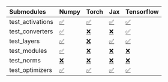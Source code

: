 | Submodules       | Numpy                                                                                                                           | Torch                                                                                                                           | Jax                                                                                                                             | Tensorflow                                                                                                                      |
|:-----------------|:--------------------------------------------------------------------------------------------------------------------------------|:--------------------------------------------------------------------------------------------------------------------------------|:--------------------------------------------------------------------------------------------------------------------------------|:--------------------------------------------------------------------------------------------------------------------------------|
| test_activations | <a href="https://github.com/unifyai/ivy/runs/7841477632?check_suite_focus=true" rel="noopener noreferrer" target="_blank">✅</a> | <a href="https://github.com/unifyai/ivy/runs/7841478329?check_suite_focus=true" rel="noopener noreferrer" target="_blank">✅</a> | <a href="https://github.com/unifyai/ivy/runs/7841479156?check_suite_focus=true" rel="noopener noreferrer" target="_blank">✅</a> | <a href="https://github.com/unifyai/ivy/runs/7841479968?check_suite_focus=true" rel="noopener noreferrer" target="_blank">✅</a> |
| test_converters  | <a href="https://github.com/unifyai/ivy/runs/7841477745?check_suite_focus=true" rel="noopener noreferrer" target="_blank">✅</a> | <a href="https://github.com/unifyai/ivy/runs/7841478453?check_suite_focus=true" rel="noopener noreferrer" target="_blank">❌</a> | <a href="https://github.com/unifyai/ivy/runs/7841479300?check_suite_focus=true" rel="noopener noreferrer" target="_blank">❌</a> | <a href="https://github.com/unifyai/ivy/runs/7841480092?check_suite_focus=true" rel="noopener noreferrer" target="_blank">✅</a> |
| test_layers      | <a href="https://github.com/unifyai/ivy/runs/7841477870?check_suite_focus=true" rel="noopener noreferrer" target="_blank">✅</a> | <a href="https://github.com/unifyai/ivy/runs/7841478571?check_suite_focus=true" rel="noopener noreferrer" target="_blank">❌</a> | <a href="https://github.com/unifyai/ivy/runs/7841479417?check_suite_focus=true" rel="noopener noreferrer" target="_blank">✅</a> | <a href="https://github.com/unifyai/ivy/runs/7841480221?check_suite_focus=true" rel="noopener noreferrer" target="_blank">✅</a> |
| test_modules     | <a href="https://github.com/unifyai/ivy/runs/7841477979?check_suite_focus=true" rel="noopener noreferrer" target="_blank">✅</a> | <a href="https://github.com/unifyai/ivy/runs/7841478710?check_suite_focus=true" rel="noopener noreferrer" target="_blank">❌</a> | <a href="https://github.com/unifyai/ivy/runs/7841479575?check_suite_focus=true" rel="noopener noreferrer" target="_blank">❌</a> | <a href="https://github.com/unifyai/ivy/runs/7841480374?check_suite_focus=true" rel="noopener noreferrer" target="_blank">❌</a> |
| test_norms       | <a href="https://github.com/unifyai/ivy/runs/7841478092?check_suite_focus=true" rel="noopener noreferrer" target="_blank">❌</a> | <a href="https://github.com/unifyai/ivy/runs/7841478853?check_suite_focus=true" rel="noopener noreferrer" target="_blank">❌</a> | <a href="https://github.com/unifyai/ivy/runs/7841479710?check_suite_focus=true" rel="noopener noreferrer" target="_blank">❌</a> | <a href="https://github.com/unifyai/ivy/runs/7841480493?check_suite_focus=true" rel="noopener noreferrer" target="_blank">❌</a> |
| test_optimizers  | <a href="https://github.com/unifyai/ivy/runs/7841478199?check_suite_focus=true" rel="noopener noreferrer" target="_blank">✅</a> | <a href="https://github.com/unifyai/ivy/runs/7841479010?check_suite_focus=true" rel="noopener noreferrer" target="_blank">✅</a> | <a href="https://github.com/unifyai/ivy/runs/7841479842?check_suite_focus=true" rel="noopener noreferrer" target="_blank">✅</a> | <a href="https://github.com/unifyai/ivy/runs/7841480635?check_suite_focus=true" rel="noopener noreferrer" target="_blank">✅</a> |